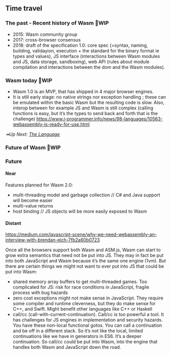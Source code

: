 ## Time travel

### The past - Recent history of Wasm 🚧WIP

- 2015: Wasm community group
- 2017: cross-browser consensus
- 2018: draft of the specification 1.0: core spec (=syntax, naming, building, validayion, execution + the standard for the binary format ie types and values), JS interface (interactions between Wasm modules and JS, data storage, sandboxing), web API (rules about module compilation and interactions between the dom and the Wasm modules).

### Wasm today 🚧WIP

- Wasm 1.0 is an MVP, that has shipped in 4 major browser engines.
- It is still early stage: no native strings nor exception handling ; these can be emulated within the basic Wasm but the resulting code is slow. Also, interop between for example JS and Wasm is still complex (calling functions is easy, but it’s the types to send back and forth that is the challenge)
  https://www.i-programmer.info/news/98-languages/10563-webassembly-is-ready-for-use.html

_↠Up Next: [The Language](https://github.com/maudnals/wasm-nano-handbook/blob/master/2-wasm-language.md)_

### Future of Wasm 🚧WIP

### Future

#### Near

Features planned for Wasm 2.0:

- multi-threading model and garbage collection // C# and Java support will become easier
- multi-value returns
- host binding // JS objects will be more easily exposed to Wasm

#### Distant

https://medium.com/javascript-scene/why-we-need-webassembly-an-interview-with-brendan-eich-7fb2a60b0723

Once all the browsers support both Wasm and ASM.js, Wasm can start to grow extra semantics that need not be put into JS.
They may in fact be put into both JavaScript and Wasm because it’s the same one engine (1vm). But there are certain things we might not want to ever put into JS that could be put into Wasm:

- shared memory array buffers to get multi-threaded games. Too complicated for JS: risk for race conditions in JavaScript, fragile process with bug hazards
- zero cost exceptions might not make sense in JavaScript. They require some compiler and runtime cleverness, but they do make sense for C++, and Swift. Might benefit other languages like C++ or Haskell
- call/cc (call-with-current-continuation). Call/cc is too powerful a tool. It has challenges for JS engines in implementation and security hazards. You have these non-local functional gotos. You can call a continuation and be off in a different stack. So it’s not like the local, limited continuations like we have in generators in ES6. It’s a deeper continuation. So call/cc could be put into Wasm, into the engine that handles both Wasm and JavaScript down the road.
